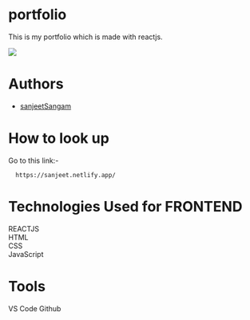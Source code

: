 # portfolio
This is my portfolio which is made with reactjs.

<!-- #HOME -->

<img src="https://pbs.twimg.com/media/FUe2EdOVUAEs7ZN?format=jpg&name=large"></img>
<!-- 
#Projects

<img src="https://pbs.twimg.com/media/FOm2NwaacAETfsU?format=jpg&name=large"></img>

#Contact

<img src="https://pbs.twimg.com/media/FOm2NwdaMAEvdBx?format=jpg&name=large"></img> -->


# Authors
- [sanjeetSangam](https://github.com/sanjeetSangam)

# How to look up

Go to this link:-

```
  https://sanjeet.netlify.app/
```


# Technologies Used for FRONTEND
REACTJS <br/>
HTML <br/>
CSS <br/>
JavaScript <br/>


# Tools
VS Code
Github

